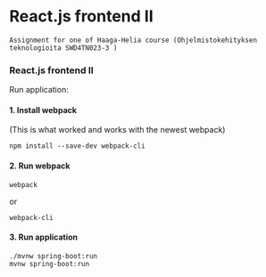 # React.js frontend II
    
    Assignment for one of Haaga-Helia course (Ohjelmistokehityksen teknologioita SWD4TN023-3 )

### React.js frontend II

Run application:

#### 1. Install webpack 
(This is what worked and works with the newest webpack)
    
    npm install --save-dev webpack-cli
    
#### 2. Run webpack
    
    webpack
or
    
    webpack-cli
    
#### 3. Run application

    ./mvnw spring-boot:run
    mvnw spring-boot:run